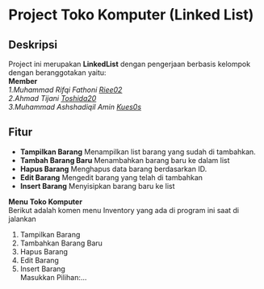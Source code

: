 # Project Toko Komputer (Linked List)

## Deskripsi
Project ini merupakan **LinkedList** dengan pengerjaan berbasis kelompok dengan beranggotakan yaitu:  
**Member**  
*1.Muhammad Rifqi Fathoni [Riee02](https://github.com/Riee02)*  
*2.Ahmad Tijani [Toshida20](https://github.com/Toshida20)*  
*3.Muhammad Ashshadiqil Amin [Kues0s](https://github.com/Kues0s)*  

## Fitur
- **Tampilkan Barang** Menampilkan list barang yang sudah di tambahkan.
- **Tambah Barang Baru** Menambahkan barang baru ke dalam list  
- **Hapus Barang** Menghapus data barang berdasarkan ID.  
- **Edit Barang** Mengedit barang yang telah di tambahkan
- **Insert Barang** Menyisipkan barang baru ke list 

**Menu Toko Komputer**   
Berikut adalah komen menu Inventory yang ada di program ini saat di jalankan
1. Tampilkan Barang
2. Tambahkan Barang Baru
3. Hapus Barang
4. Edit Barang
5. Insert Barang   
   Masukkan Pilihan:...
